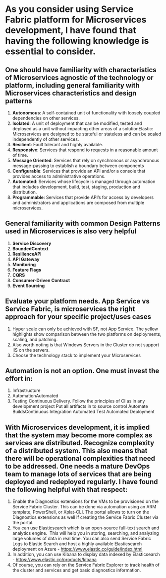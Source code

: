# As you consider using Service Fabric platform for Microservices development, I have found that having the following knowledge is essential to consider.   
## One should have familiarity with characteristics of Microservices agnostic of the technology or platform, including general familiarity with Microservices characteristics and design patterns 

1. **Autonomous**: A self-contained unit of functionality with loosely coupled dependencies on other services. 
2. **Isolated**: A unit of deployment that can be modified, tested and deployed as a unit without impacting other areas of a solutionElastic: Microservices are designed to be stateful or stateless and can be scaled independently of other services. 
3. **Resilient**: Fault tolerant and highly available. 
4. **Responsive**: Services that respond to requests in a reasonable amount of time. 
5. **Message Oriented**: Services that rely on synchronous or asynchronous message-passing to establish a boundary between components 
6. **Configurable**: Services that provide an API and/or a console that provides access to administrative operations. 
7. **Automated**: Services whose lifecycle is managed through automation that includes development, build, test, staging, production and distribution. 
8. **Programmable**: Services that provide API’s for access by developers and administrators and applications are composed from multiple microservices.   

## General familiarity with common Design Patterns used in Microservices is also very helpful
1. **Service Discovery** 
2. **BoundedContext**
3. **ResilienceAPI** 
4. **API Gateway**
5. **Monitoring**
6. **Feature Flags** 
7. **CQRS**
8. **Consumer-Driven Contract** 
9. **Event Sourcing** 

## Evaluate your platform needs. App Service vs Service Fabric, is microservices the right approach for your specific project/uses cases
1. Hyper scale can only be achieved with SF, not App Service. The yellow highlights show comparison between the two platforms on deployments, scaling, and patching.
2. Also worth noting is that Windows Servers in the Cluster do not support IIS on the servers.
3. Choose the technology stack to implement your Microservices

## Automation is not an option. One must invest the effort in:
1. Infrastructure
2. AutomationAutomated
3. Testing
 Continuous Delivery. Follow the principles of CI as in any development project
 Put all artifacts in to source control
 Automate BuildsContinuous Integration
 Automated Test
 Automated Deployment

## With Microservices development, it is implied that the system may become more complex as services are distributed. Recognize complexity of a distributed system. This also means that there will be operational complexities that need to be addressed. One needs a mature DevOps team to manage lots of services that are being deployed and redeployed regularly. I have found the following helpful with that respect:
1. Enable the Diagnostics extensions for the VMs to be provisioned on the Service Fabric Cluster. This can be done via automation using an ARM template, PowerShell, or Xplat-CLI. The portal allows to turn on the Diagnostics extensions as well if creating the Service Fabric Cluster via the portal.
2. You can use Elasticsearch which is an open-source full-text search and analytics engine.  This will help you in storing, searching, and analyzing large volumes of data in real time. You can also send Service Fabric Logs to Elastic Search and host a highly available Elasticsearch deployment on Azure - https://www.elastic.co/guide/index.html
3. In addition, you can use Kibana to display data indexed by Elasticsearch - https://www.elastic.co/products/kibana
4. Of course, you can rely on the Service Fabric Explorer to track health of the cluster and services and get basic diagnostics information.
















